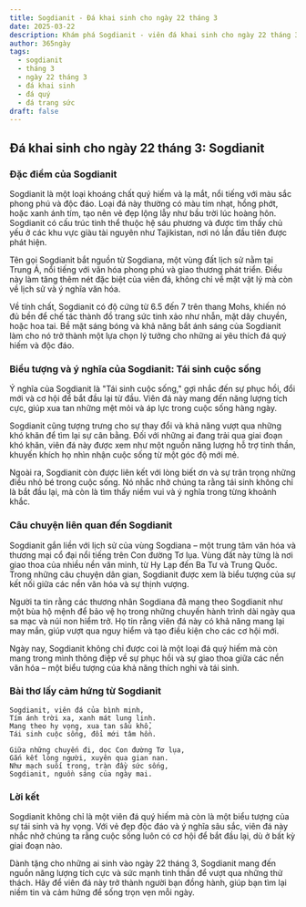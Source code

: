 ```yaml
---
title: Sogdianit - Đá khai sinh cho ngày 22 tháng 3
date: 2025-03-22
description: Khám phá Sogdianit - viên đá khai sinh cho ngày 22 tháng 3, biểu tượng của Tái sinh cuộc sống. Cùng tìm hiểu ý nghĩa sâu sắc của viên đá độc đáo này.
author: 365ngày
tags:
  - sogdianit
  - tháng 3
  - ngày 22 tháng 3
  - đá khai sinh
  - đá quý
  - đá trang sức
draft: false
---
```



## Đá khai sinh cho ngày 22 tháng 3: Sogdianit

### Đặc điểm của Sogdianit

Sogdianit là một loại khoáng chất quý hiếm và lạ mắt, nổi tiếng với màu sắc phong phú và độc đáo. Loại đá này thường có màu tím nhạt, hồng phớt, hoặc xanh ánh tím, tạo nên vẻ đẹp lộng lẫy như bầu trời lúc hoàng hôn. Sogdianit có cấu trúc tinh thể thuộc hệ sáu phương và được tìm thấy chủ yếu ở các khu vực giàu tài nguyên như Tajikistan, nơi nó lần đầu tiên được phát hiện.

Tên gọi Sogdianit bắt nguồn từ Sogdiana, một vùng đất lịch sử nằm tại Trung Á, nổi tiếng với văn hóa phong phú và giao thương phát triển. Điều này làm tăng thêm nét đặc biệt của viên đá, không chỉ về mặt vật lý mà còn về lịch sử và ý nghĩa văn hóa.

Về tính chất, Sogdianit có độ cứng từ 6.5 đến 7 trên thang Mohs, khiến nó đủ bền để chế tác thành đồ trang sức tinh xảo như nhẫn, mặt dây chuyền, hoặc hoa tai. Bề mặt sáng bóng và khả năng bắt ánh sáng của Sogdianit làm cho nó trở thành một lựa chọn lý tưởng cho những ai yêu thích đá quý hiếm và độc đáo.

### Biểu tượng và ý nghĩa của Sogdianit: Tái sinh cuộc sống

Ý nghĩa của Sogdianit là "Tái sinh cuộc sống," gợi nhắc đến sự phục hồi, đổi mới và cơ hội để bắt đầu lại từ đầu. Viên đá này mang đến năng lượng tích cực, giúp xua tan những mệt mỏi và áp lực trong cuộc sống hàng ngày.

Sogdianit cũng tượng trưng cho sự thay đổi và khả năng vượt qua những khó khăn để tìm lại sự cân bằng. Đối với những ai đang trải qua giai đoạn khó khăn, viên đá này được xem như một nguồn năng lượng hỗ trợ tinh thần, khuyến khích họ nhìn nhận cuộc sống từ một góc độ mới mẻ.

Ngoài ra, Sogdianit còn được liên kết với lòng biết ơn và sự trân trọng những điều nhỏ bé trong cuộc sống. Nó nhắc nhở chúng ta rằng tái sinh không chỉ là bắt đầu lại, mà còn là tìm thấy niềm vui và ý nghĩa trong từng khoảnh khắc.

### Câu chuyện liên quan đến Sogdianit

Sogdianit gắn liền với lịch sử của vùng Sogdiana – một trung tâm văn hóa và thương mại cổ đại nổi tiếng trên Con đường Tơ lụa. Vùng đất này từng là nơi giao thoa của nhiều nền văn minh, từ Hy Lạp đến Ba Tư và Trung Quốc. Trong những câu chuyện dân gian, Sogdianit được xem là biểu tượng của sự kết nối giữa các nền văn hóa và sự thịnh vượng.

Người ta tin rằng các thương nhân Sogdiana đã mang theo Sogdianit như một bùa hộ mệnh để bảo vệ họ trong những chuyến hành trình dài ngày qua sa mạc và núi non hiểm trở. Họ tin rằng viên đá này có khả năng mang lại may mắn, giúp vượt qua nguy hiểm và tạo điều kiện cho các cơ hội mới.

Ngày nay, Sogdianit không chỉ được coi là một loại đá quý hiếm mà còn mang trong mình thông điệp về sự phục hồi và sự giao thoa giữa các nền văn hóa – một biểu tượng của khả năng thích nghi và tái sinh.

### Bài thơ lấy cảm hứng từ Sogdianit

```
Sogdianit, viên đá của bình minh,  
Tím ánh trời xa, xanh mát lung linh.  
Mang theo hy vọng, xua tan sầu khổ,  
Tái sinh cuộc sống, đổi mới tâm hồn.  

Giữa những chuyến đi, dọc Con đường Tơ lụa,  
Gắn kết lòng người, xuyên qua gian nan.  
Như mạch suối trong, tràn đầy sức sống,  
Sogdianit, nguồn sáng của ngày mai.  
```

### Lời kết

Sogdianit không chỉ là một viên đá quý hiếm mà còn là một biểu tượng của sự tái sinh và hy vọng. Với vẻ đẹp độc đáo và ý nghĩa sâu sắc, viên đá này nhắc nhở chúng ta rằng cuộc sống luôn có cơ hội để bắt đầu lại, dù ở bất kỳ giai đoạn nào.

Dành tặng cho những ai sinh vào ngày 22 tháng 3, Sogdianit mang đến nguồn năng lượng tích cực và sức mạnh tinh thần để vượt qua những thử thách. Hãy để viên đá này trở thành người bạn đồng hành, giúp bạn tìm lại niềm tin và cảm hứng để sống trọn vẹn mỗi ngày.
